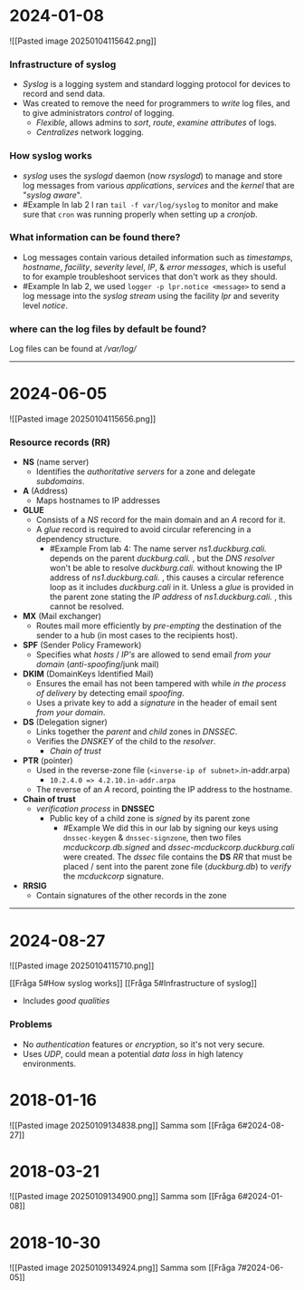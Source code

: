 # 2024-01-08
![[Pasted image 20250104115642.png]]
### Infrastructure of syslog
* *Syslog* is a logging system and standard logging protocol for devices to record and send data.
* Was created to remove the need for programmers to *write* log files, and to give administrators *control* of logging.
	* *Flexible*, allows admins to *sort*, *route*, *examine* *attributes* of logs.
	* *Centralizes* network logging.
### How syslog works 
* *syslog* uses the *syslogd* daemon (now *rsyslogd*) to manage and store log messages from various *applications*, *services* and the *kernel* that are "*syslog aware*".
* #Example In lab 2 I ran ``tail -f var/log/syslog`` to monitor and make sure that ``cron`` was running properly when setting up a *cronjob*.
### What information can be found there?
* Log messages contain various detailed information such as *timestamps*, *hostname*, *facility*, *severity* *level*, *IP*, & *error messages*, which is useful to for example troubleshoot services that don't work as they should.
* #Example In lab 2, we used ``logger -p lpr.notice <message>`` to send a log message into the *syslog* *stream* using the facility *lpr* and severity level *notice*.
### where can the log files by default be found?
Log files can be found at */var/log/*

---
# 2024-06-05
![[Pasted image 20250104115656.png]]
### Resource records (RR)
* **NS** (name server) 
	* Identifies the *authoritative* *servers* for a zone and delegate *subdomains*.
* **A** (Address)
	* Maps hostnames to IP addresses
* **GLUE**
	* Consists of a *NS* record for the main domain and an *A* record for it.
	* A *glue* record is required to avoid circular referencing in a dependency structure.
		* #Example From lab 4: The name server *ns1.duckburg.cali.* depends on the parent *duckburg.cali.* , but the *DNS* *resolver* won't be able to resolve *duckburg.cali.* without knowing the IP address of *ns1.duckburg.cali.* , this causes a circular reference loop as it includes *duckburg.cali* in it. Unless a *glue* is provided in the parent zone stating the *IP address* of *ns1.duckburg.cali.* , this cannot be resolved.
* **MX** (Mail exchanger)
	* Routes mail more efficiently by *pre-empting* the destination of the sender to a hub (in most cases to the recipients host).
* **SPF** (Sender Policy Framework)
	* Specifies what *hosts* / *IP's* are allowed to send email *from your domain* (*anti-spoofing*/junk mail)
* **DKIM** (DomainKeys Identified Mail)
	* Ensures the email has not been tampered with while *in the process of delivery* by detecting email *spoofing*.
	* Uses a private key to add a *signature* in the header of email sent *from* *your domain*.
* **DS** (Delegation signer)
	* Links together the *parent* and *child* zones in *DNSSEC*.
	* Verifies the *DNSKEY* of the child to the *resolver*.
		* *Chain of trust*
* **PTR** (pointer)
	* Used in the reverse-zone file (``<inverse-ip of subnet>``.in-addr.arpa)
		* ``10.2.4.0 => 4.2.10.in-addr.arpa``
	* The reverse of an *A* record, pointing the IP address to the hostname.
* **Chain of trust**
	* *verification* *process* in **DNSSEC**
		* Public key of a child zone is *signed* by its parent zone
			* #Example We did this in our lab by signing our keys using ``dnssec-keygen`` & ``dnssec-signzone``, then two files *mcduckcorp.db.signed* and *dssec-mcduckcorp.duckburg.cali* were created. The *dssec* file contains the **DS** *RR* that must be placed / sent into the parent zone file (*duckburg.db*) to *verify* the *mcduckcorp* signature.
* **RRSIG**
	* Contain signatures of the other records in the zone


---
# 2024-08-27
![[Pasted image 20250104115710.png]]

[[Fråga 5#How syslog works]]
[[Fråga 5#Infrastructure of syslog]] 
* Includes *good* *qualities* 
### Problems
* No *authentication* features or *encryption*, so it's not very secure.
* Uses *UDP*, could mean a potential *data* *loss* in high latency environments.


# 2018-01-16
![[Pasted image 20250109134838.png]]
Samma som [[Fråga 6#2024-08-27]]
# 2018-03-21
![[Pasted image 20250109134900.png]]
Samma som [[Fråga 6#2024-01-08]]
# 2018-10-30
![[Pasted image 20250109134924.png]]
Samma som [[Fråga 7#2024-06-05]]